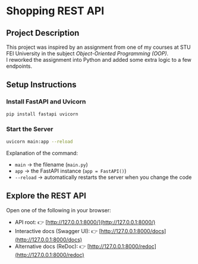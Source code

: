 # Shopping REST API

## Project Description
This project was inspired by an assignment from one of my courses at STU FEI University in the subject *Object-Oriented Programming (OOP)*.  
I reworked the assignment into Python and added some extra logic to a few endpoints.

## Setup Instructions

### Install FastAPI and Uvicorn
```bash
pip install fastapi uvicorn
````

### Start the Server

```bash
uvicorn main:app --reload
```

Explanation of the command:

* `main` → the filename (`main.py`)
* `app` → the FastAPI instance (`app = FastAPI()`)
* `--reload` → automatically restarts the server when you change the code

## Explore the REST API

Open one of the following in your browser:

* API root: 👉 [http://127.0.0.1:8000/](http://127.0.0.1:8000/)
* Interactive docs (Swagger UI): 👉 [http://127.0.0.1:8000/docs](http://127.0.0.1:8000/docs)
* Alternative docs (ReDoc): 👉 [http://127.0.0.1:8000/redoc](http://127.0.0.1:8000/redoc)
